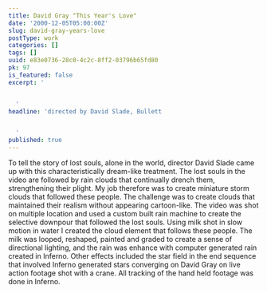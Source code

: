 ```yaml
---
title: David Gray "This Year's Love"
date: '2000-12-05T05:00:00Z'
slug: david-gray-years-love
postType: work
categories: []
tags: []
uuid: e83e0736-28c0-4c2c-8ff2-03796b65fd80
pk: 97
is_featured: false
excerpt: '


  '
headline: 'directed by David Slade, Bullett


  '
published: true
---
```

To tell the story of lost souls, alone in the world, director David Slade came
up with this characteristically dream-like treatment. The lost souls in the
video are followed by rain clouds that continually drench them, strengthening
their plight. My job therefore was to create miniature storm clouds that
followed these people. The challenge was to create clouds that maintained
their realism without appearing cartoon-like. The video was shot on multiple
location and used a custom built rain machine to create the selective downpour
that followed the lost souls. Using milk shot in slow motion in water I
created the cloud element that follows these people. The milk was looped,
reshaped, painted and graded to create a sense of directional lighting, and
the rain was enhance with computer generated rain created in Inferno. Other
effects included the star field in the end sequence that involved Inferno
generated stars converging on David Gray on live action footage shot with a
crane. All tracking of the hand held footage was done in Inferno.



